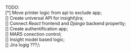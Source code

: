 TODO:\
[*] Move printer logic from api to exclude app;\
[] Create universal API for insight\jira;\
[] Connect *React* frontend and *Django* backend propertly;\
[] Create authentification app;\
[] MARS conection control;\
[] Insight model based logic;\
[] Jira logig ???;\